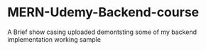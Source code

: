 # MERN-Udemy-Backend-course
A Brief show casing uploaded demontsting some of my backend implementation working sample
